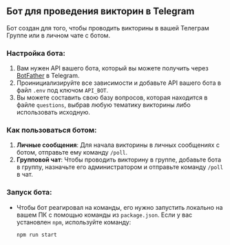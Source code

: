 ## Бот для проведения викторин в Telegram

Бот создан для того, чтобы проводить викторины в вашей Телеграм Группе или в личном чате с ботом.

### Настройка бота:

1. Вам нужен API вашего бота, который вы можете получить через [BotFather](https://t.me/BotFather) в Telegram.
2. Проинициализируйте все зависимости и добавьте API вашего бота в файл `.env` под ключом `API_BOT`.
3. Вы можете составить свою базу вопросов, которая находится в файле `questions`, выбрав любую тематику викторины либо использовать исходную.

### Как пользоваться ботом:

1. **Личные сообщения**: Для начала викторины в личных сообщениях с ботом, отправьте ему команду `/poll`.
2. **Групповой чат**: Чтобы проводить викторину в группе, добавьте бота в группу, назначьте его администратором и отправьте команду `/poll` в чат.

### Запуск бота:

- Чтобы бот реагировал на команды, его нужно запустить локально на вашем ПК с помощью команды из `package.json`. Если у вас установлен `npm`, используйте команду:

   ```bash
   npm run start
